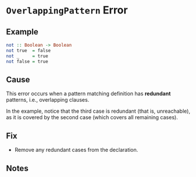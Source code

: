 # `OverlappingPattern` Error

## Example

```purescript
not :: Boolean -> Boolean
not true  = false
not _     = true
not false = true
```

## Cause

This error occurs when a pattern matching definition has **redundant** patterns, i.e., overlapping clauses.

In the example, notice that the third case is redundant (that is, unreachable), as it is covered by the second case (which covers all remaining cases).

## Fix

- Remove any redundant cases from the declaration.

## Notes
